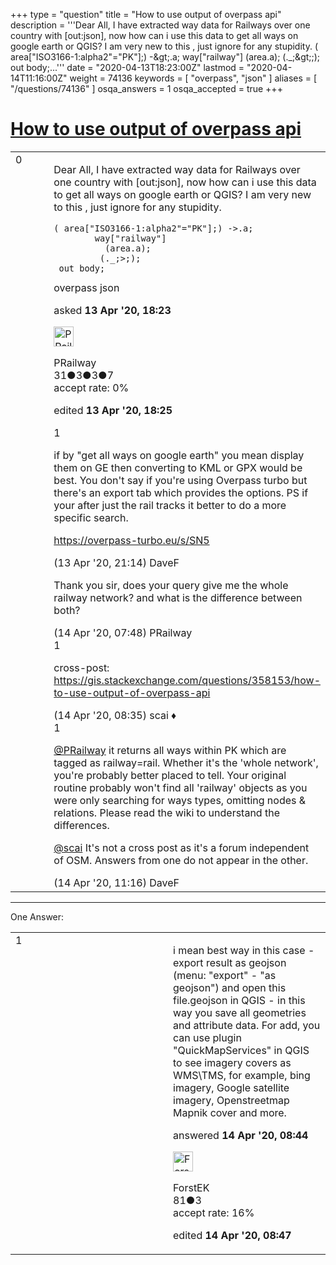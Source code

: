 +++
type = "question"
title = "How to use output of overpass api"
description = '''Dear All, I have extracted way data for Railways over one country with [out:json], now how can i use this data to get all ways on google earth or QGIS? I am very new to this , just ignore for any stupidity. ( area[&quot;ISO3166-1:alpha2&quot;=&quot;PK&quot;];) -&amp;gt;.a;  way[&quot;railway&quot;]  (area.a);  (._;&amp;gt;;);  out body;...'''
date = "2020-04-13T18:23:00Z"
lastmod = "2020-04-14T11:16:00Z"
weight = 74136
keywords = [ "overpass", "json" ]
aliases = [ "/questions/74136" ]
osqa_answers = 1
osqa_accepted = true
+++

<div class="headNormal">

# [How to use output of overpass api](/questions/74136/how-to-use-output-of-overpass-api)

</div>

<div id="main-body">

<div id="askform">

<table id="question-table" style="width:100%;">
<colgroup>
<col style="width: 50%" />
<col style="width: 50%" />
</colgroup>
<tbody>
<tr>
<td style="width: 30px; vertical-align: top"><div class="vote-buttons">
<span id="post-74136-upvote" class="ajax-command post-vote up" rel="nofollow" title="I like this post (click again to cancel)"> </span>
<div id="post-74136-score" class="post-score" title="current number of votes">
0
</div>
<span id="post-74136-downvote" class="ajax-command post-vote down" rel="nofollow" title="I dont like this post (click again to cancel)"> </span> <span id="favorite-mark" class="ajax-command favorite-mark" rel="nofollow" title="mark/unmark this question as favorite (click again to cancel)"> </span>
<div id="favorite-count" class="favorite-count">
&#10;</div>
</div></td>
<td><div id="item-right">
<div class="question-body">
<p>Dear All, I have extracted way data for Railways over one country with [out:json], now how can i use this data to get all ways on google earth or QGIS? I am very new to this , just ignore for any stupidity.</p>
<pre><code>( area[&quot;ISO3166-1:alpha2&quot;=&quot;PK&quot;];) -&gt;.a;
        way[&quot;railway&quot;]
          (area.a);
         (._;&gt;;);
 out body;</code></pre>
</div>
<div id="question-tags" class="tags-container tags">
<span class="post-tag tag-link-overpass" rel="tag" title="see questions tagged &#39;overpass&#39;">overpass</span> <span class="post-tag tag-link-json" rel="tag" title="see questions tagged &#39;json&#39;">json</span>
</div>
<div id="question-controls" class="post-controls">
&#10;</div>
<div class="post-update-info-container">
<div class="post-update-info post-update-info-user">
<p>asked <strong>13 Apr '20, 18:23</strong></p>
<img src="https://secure.gravatar.com/avatar/df472021d41cc45f21580b8991a3d1d8?s=32&amp;d=identicon&amp;r=g" class="gravatar" width="32" height="32" alt="PRailway&#39;s gravatar image" />
<p><span>PRailway</span><br />
<span class="score" title="31 reputation points">31</span><span title="3 badges"><span class="badge1">●</span><span class="badgecount">3</span></span><span title="3 badges"><span class="silver">●</span><span class="badgecount">3</span></span><span title="7 badges"><span class="bronze">●</span><span class="badgecount">7</span></span><br />
<span class="accept_rate" title="Rate of the user&#39;s accepted answers">accept rate:</span> <span title="PRailway has no accepted answers">0%</span></p>
</div>
<div class="post-update-info post-update-info-edited">
<p><span> edited <strong>13 Apr '20, 18:25</strong> </span></p>
</div>
</div>
<div id="comments-container-74136" class="comments-container">
<span id="74140"></span>
<div id="comment-74140" class="comment">
<div id="post-74140-score" class="comment-score">
1
</div>
<div class="comment-text">
<p>if by "get all ways on google earth" you mean display them on GE then converting to KML or GPX would be best. You don't say if you're using Overpass turbo but there's an export tab which provides the options. PS if your after just the rail tracks it better to do a more specific search.</p>
<p><a href="https://overpass-turbo.eu/s/SN5">https://overpass-turbo.eu/s/SN5</a></p>
</div>
<div id="comment-74140-info" class="comment-info">
<span class="comment-age">(13 Apr '20, 21:14)</span> <span class="comment-user userinfo">DaveF</span>
</div>
</div>
<span id="74150"></span>
<div id="comment-74150" class="comment">
<div id="post-74150-score" class="comment-score">
&#10;</div>
<div class="comment-text">
<p>Thank you sir, does your query give me the whole railway network? and what is the difference between both?</p>
</div>
<div id="comment-74150-info" class="comment-info">
<span class="comment-age">(14 Apr '20, 07:48)</span> <span class="comment-user userinfo">PRailway</span>
</div>
</div>
<span id="74153"></span>
<div id="comment-74153" class="comment">
<div id="post-74153-score" class="comment-score">
1
</div>
<div class="comment-text">
<p>cross-post: <a href="https://gis.stackexchange.com/questions/358153/how-to-use-output-of-overpass-api">https://gis.stackexchange.com/questions/358153/how-to-use-output-of-overpass-api</a></p>
</div>
<div id="comment-74153-info" class="comment-info">
<span class="comment-age">(14 Apr '20, 08:35)</span> <span class="comment-user userinfo">scai ♦</span>
</div>
</div>
<span id="74169"></span>
<div id="comment-74169" class="comment">
<div id="post-74169-score" class="comment-score">
1
</div>
<div class="comment-text">
<p><a href="https://help.openstreetmap.org/users/18204/prailway">@PRailway</a> it returns all ways within PK which are tagged as railway=rail. Whether it's the 'whole network', you're probably better placed to tell. Your original routine probably won't find all 'railway' objects as you were only searching for ways types, omitting nodes &amp; relations. Please read the wiki to understand the differences.</p>
<p><a href="https://help.openstreetmap.org/users/158/scai">@scai</a> It's not a cross post as it's a forum independent of OSM. Answers from one do not appear in the other.</p>
</div>
<div id="comment-74169-info" class="comment-info">
<span class="comment-age">(14 Apr '20, 11:16)</span> <span class="comment-user userinfo">DaveF</span>
</div>
</div>
</div>
<div id="comment-tools-74136" class="comment-tools">
&#10;</div>
<div class="clear">
&#10;</div>
<div id="comment-74136-form-container" class="comment-form-container">
&#10;</div>
<div class="clear">
&#10;</div>
</div></td>
</tr>
</tbody>
</table>

------------------------------------------------------------------------

<div class="tabBar">

<span id="sort-top"></span>

<div class="headQuestions">

One Answer:

</div>

</div>

<span id="74155"></span>

<div id="answer-container-74155" class="answer accepted-answer">

<table style="width:100%;">
<colgroup>
<col style="width: 50%" />
<col style="width: 50%" />
</colgroup>
<tbody>
<tr>
<td style="width: 30px; vertical-align: top"><div class="vote-buttons">
<span id="post-74155-upvote" class="ajax-command post-vote up" rel="nofollow" title="I like this post (click again to cancel)"> </span>
<div id="post-74155-score" class="post-score" title="current number of votes">
1
</div>
<span id="post-74155-downvote" class="ajax-command post-vote down" rel="nofollow" title="I dont like this post (click again to cancel)"> </span> <span class="accept-answer on" rel="nofollow" title="PRailway has selected this answer as the correct answer"> </span>
</div></td>
<td><div class="item-right">
<div class="answer-body">
<p>i mean best way in this case - export result as geojson (menu: "export" - "as geojson") and open this file.geojson in QGIS - in this way you save all geometries and attribute data. For add, you can use plugin "QuickMapServices" in QGIS to see imagery covers as WMS\TMS, for example, bing imagery, Google satellite imagery, Openstreetmap Mapnik cover and more.</p>
</div>
<div class="answer-controls post-controls">
&#10;</div>
<div class="post-update-info-container">
<div class="post-update-info post-update-info-user">
<p>answered <strong>14 Apr '20, 08:44</strong></p>
<img src="https://secure.gravatar.com/avatar/cef3009cbb97c14c9ea084c6872f03f7?s=32&amp;d=identicon&amp;r=g" class="gravatar" width="32" height="32" alt="ForstEK&#39;s gravatar image" />
<p><span>ForstEK</span><br />
<span class="score" title="81 reputation points">81</span><span title="3 badges"><span class="bronze">●</span><span class="badgecount">3</span></span><br />
<span class="accept_rate" title="Rate of the user&#39;s accepted answers">accept rate:</span> <span title="ForstEK has one accepted answer">16%</span></p>
</div>
<div class="post-update-info post-update-info-edited">
<p><span> edited <strong>14 Apr '20, 08:47</strong> </span></p>
</div>
</div>
<div id="comments-container-74155" class="comments-container">
&#10;</div>
<div id="comment-tools-74155" class="comment-tools">
&#10;</div>
<div class="clear">
&#10;</div>
<div id="comment-74155-form-container" class="comment-form-container">
&#10;</div>
<div class="clear">
&#10;</div>
</div></td>
</tr>
</tbody>
</table>

</div>

<div class="paginator-container-left">

</div>

</div>

</div>

